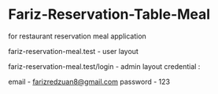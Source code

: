 # Fariz-Reservation-Table-Meal
for restaurant reservation meal application 

fariz-reservation-meal.test - user layout

fariz-reservation-meal.test/login - admin layout
credential : 

email - farizredzuan8@gmail.com
password - 123	
